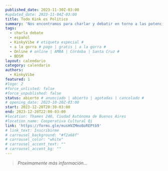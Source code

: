 ```yaml
---
published_date: 2023-11-30Z-03:00
#updated_date: 2023-11-04Z-03:00
title: Todo Kink es Político
summary: 'Nos encontramos para charlar y debatir en torno a las potencias radicales del kink y sus matices políticos'
tags:
  - charla debate
  - español
  - KinkyVibe # etiqueta especial #
  - a la gorra # pago | gratis | a la gorra #
  - Online # online | AMBA | Córdoba | Santa Cruz #
  - BDSM
layout: calendario
category: calendario
authors:
  - KinkyVibe
featured: 1
#logo: 2
#force_unlisted: false
#force_unpublished: false
status: abierto # anunciado | abierto | agotadas | cancelado #
# opening_date: 2023-10-20Z-03:00
start: 2023-12-20T20:30-03:00
end: 2023-12-20T22:00-03:00
#location: Thames 240, Ciudad Autónoma de Buenos Aires
#location_name: Cooperativa Cultural Qi
link: 'https://forms.gle/musHVZMmoBoREPtb9'
# link_text: Inscribirme
# carrousel_background: "#f2a68f"
# carrousel_color: "white"
# carrousel_accent_text: ""
# carrousel_accent_bg: ""
---
```


> _Proximamente más información..._
